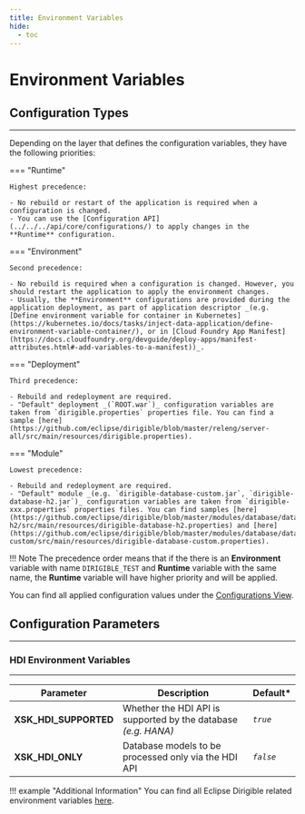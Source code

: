 ```yaml
---
title: Environment Variables
hide:
  - toc
---
```


Environment Variables
===

## Configuration Types
---

Depending on the layer that defines the configuration variables, they have the following priorities:

=== "Runtime"

    Highest precedence:
    
    - No rebuild or restart of the application is required when a configuration is changed.
    - You can use the [Configuration API](../../../api/core/configurations/) to apply changes in the **Runtime** configuration.

=== "Environment"

    Second precedence:
    
    - No rebuild is required when a configuration is changed. However, you should restart the application to apply the environment changes.
    - Usually, the **Environment** configurations are provided during the application deployment, as part of application descriptor _(e.g. [Define environment variable for container in Kubernetes](https://kubernetes.io/docs/tasks/inject-data-application/define-environment-variable-container/), or in [Cloud Foundry App Manifest](https://docs.cloudfoundry.org/devguide/deploy-apps/manifest-attributes.html#-add-variables-to-a-manifest))_.


=== "Deployment"

    Third precedence:
    
    - Rebuild and redeployment are required.
    - "Default" deployment _(`ROOT.war`)_ configuration variables are taken from `dirigible.properties` properties file. You can find a sample [here](https://github.com/eclipse/dirigible/blob/master/releng/server-all/src/main/resources/dirigible.properties).

=== "Module"

    Lowest precedence:
    
    - Rebuild and redeployment are required.
    - "Default" module _(e.g. `dirigible-database-custom.jar`, `dirigible-database-h2.jar`)_ configuration variables are taken from `dirigible-xxx.properties` properties files. You can find samples [here](https://github.com/eclipse/dirigible/blob/master/modules/database/database-h2/src/main/resources/dirigible-database-h2.properties) and [here](https://github.com/eclipse/dirigible/blob/master/modules/database/database-custom/src/main/resources/dirigible-database-custom.properties).

!!! Note
	The precedence order means that if the there is an **Environment** variable with name `DIRIGIBLE_TEST` and **Runtime** variable with the same name, the **Runtime** variable will have higher priority and will be applied.

You can find all applied configuration values under the [Configurations View](https://www.dirigible.io/help/development/ide/views/configurations/).

## Configuration Parameters
---

### HDI Environment Variables
---

Parameter               | Description                                                    | Default*
----------------------- | -------------------------------------------------------------- | --------
**XSK_HDI_SUPPORTED**   | Whether the HDI API is supported by the database _(e.g. HANA)_ | _`true`_
**XSK_HDI_ONLY**        | Database models to be processed only via the HDI API           | _`false`_

!!! example "Additional Information"
	You can find all Eclipse Dirigible related environment variables [here](https://www.dirigible.io/help/setup/setup-environment-variables/).
